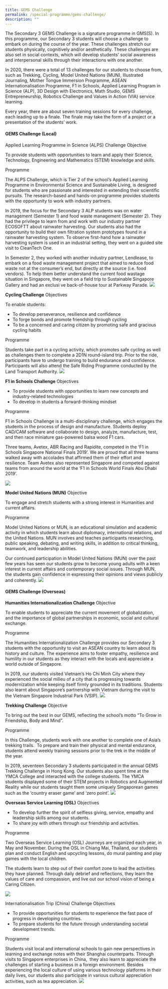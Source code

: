 ```yaml
---
title: GEMS Challenge
permalink: /special-programme/gems-challenge/
description: ""
---
```

The Secondary 3 GEMS Challenge is a signature programme in GMS(S). In this programme, our Secondary 3 students will choose a challenge to embark on during the course of the year. These challenges stretch our students physically, cognitively and/or aesthetically. These challenges are also set in social contexts, which will develop students’ social awareness and interpersonal skills through their interactions with one another.

In 2020, there were a total of 13 challenges for our students to choose from, such as Trekking, Cycling, Model United Nations (MUN), Illustrated Journaling, Mother Tongue Immersion Programme, ASEAN Internationalisation Programme, F1 in Schools, Applied Learning Program in Science (ALP), 3D Design with Electronics, Math Studio, GEMS Entrepreneurship, Robotics Challenge and Values in Action (VIA) service learning.

Every year, there are about seven training sessions for every challenge, each leading up to a finale. The finale may take the form of a project or a presentation of the students’ work.


#### GEMS Challenge (Local)
Applied Learning Programme in Science (ALPS) Challenge
Objective

To provide students with opportunities to learn and apply their Science, Technology, Engineering and Mathematics (STEM) knowledge and skills.

Programme

The ALPS Challenge, which is Tier 2 of the school’s Applied Learning Programme in Environmental Science and Sustainable Living, is designed for students who are passionate and interested in extending their scientific pursuits. The research-based and hands-on programme provides students with the opportunity to work with industry partners.

In 2019, the focus for the Secondary 3 ALP students was on water management (Semester 1) and food waste management (Semester 2). They had the privilege to learn from and work with our industry partner ECOSOFTT about rainwater harvesting. Our students also had the opportunity to build their own filtration system prototypes found in a rainwater harvesting system. To observe first-hand how a rainwater harvesting system is used in an industrial setting, they went on a guided site visit to CleanTech One.

In Semester 2, they worked with another industry partner, Lendlease, to embark on a food waste management project that aimed to reduce food waste not at the consumer’s end, but directly at the source (i.e. food vendors). To help them better understand the current food wastage situation in Singapore, they went on a field trip to Sustainable Singapore Gallery and had an exclusi
ve back-of-house tour at Parkway Parade.
![](/images/GEMS-2.jpg)

**Cycling Challenge**
Objectives

To enable students:

*   To develop perseverance, resilience and confidence
*   To forge bonds and promote friendship through cycling
*   To be a concerned and caring citizen by promoting safe and gracious cycling habits

Programme

Students take part in a cycling activity, which promotes safe cycling as well as challenges them to complete a 2D1N round-island trip. Prior to the ride, participants have to undergo training to build endurance and confidence. Participants will also attend the Safe Riding Programme conducted by the Land Transport Authority.
![](/images/GEMS-3.jpg)

**F1 in Schools Challenge**
Objectives

*   To provide students with opportunities to learn new concepts and industry-related technologies
*   To develop in students a forward-thinking mindset

Programme

F1 in Schools Challenge is a multi-disciplinary challenge, which engages the students in the process of design and manufacture. Students deploy CAD/CAM software and collaborate to design, analyze, manufacture, test, and then race miniature gas-powered balsa wood F1 cars.

Three teams, Avetex, ABR Racing and Rapidite, competed in the ‘F1 in Schools Singapore National Finals 2019’. We are proud that all three teams walked away with accolades that affirmed them of their effort and resilience. Team Avetex also represented Singapore and competed against teams from around the world at the ‘F1 in Schools World Finals Abu Dhabi 2019’.

![](/images/GEMS-4.jpg)

**Model United Nations (MUN)**
Objective

To engage and stretch students with a strong interest in Humanities and current affairs.

Programme

Model United Nations or MUN, is an educational simulation and academic activity in which students learn about diplomacy, international relations, and the United Nations. MUN involves and teaches participants researching, public speaking, debating, and writing skills, in addition to critical thinking, teamwork, and leadership abilities.

Our continued participation in Model United Nations (MUN) over the past few years has seen our students grow to become young adults with a keen interest in current affairs and contemporary social issues. Through MUN, the students gain confidence in expressing their opinions and views publicly and coherently.
![](/images/b13.png)


#### GEMS Challenge (Overseas)
**Humanities Internationalization Challenge**
Objective

To enable students to appreciate the current movement of globalization, and the importance of global partnerships in economic, social and cultural exchange.

Programme

The Humanities Internationalization Challenge provides our Secondary 3 students with the opportunity to visit an ASEAN country to learn about its history and culture. The experience aims to foster empathy, resilience and humility in our students as they interact with the locals and appreciate a world outside of Singapore.

In 2019, our students visited Vietnam’s Ho Chi Minh City where they experienced the social milieu of a city that is progressing towards modernization while keeping itself firmly grounded in its traditions. Students also learnt about Singapore’s partnership with Vietnam during the visit to the Vietnam Singapore Industrial Park (VSIP).
![](/images/GEMS-5.jpg)

**Trekking Challenge**
Objective

To bring out the best in our GEMS, reflecting the school’s motto “To Grow in Friendship, Body and Mind”.

Programme

In this Challenge, students work with one another to complete one of Asia’s trekking trails.  To prepare and train their physical and mental endurance, students attend weekly training sessions prior to the trek in the middle of the year.

In 2019, seventeen Secondary 3 students participated in the annual GEMS Trekking Challenge in Hong Kong. Our students also spent time at the YMCA College and interacted with the college students. The YMCA students displayed some of their STEM projects in Robotics and Augmented Reality while our students taught them some uniquely Singaporean games such as the ‘country eraser game’ and ‘zero point’.
![](/images/GEMS-6.jpg)

**Overseas Service Learning (OSL)**
Objectives

*   To develop further the spirit of selfless giving, service, empathy and leadership skills among our students.
*   To share joy with others through our friendship and activities.

Programme

Two Overseas Service Learning (OSL) Journeys are organized each year, in May and November. During the OSL in Chiang Mai, Thailand, our students plan and conduct English and upcycling lessons, do mural painting and play games with the local children.

The students learn to step out of their comfort zone to lead the activities they have planned. Through daily debrief and reflections, they learn the values of care and compassion, and live out our school vision of being a Caring Citizen.

![](/images/GEMS-7.jpg)


Internationalisation Trip (China) Challenge
Objectives

*   To provide opportunities for students to experience the fast pace of progress in developing countries.
*   To prepare students for the future through understanding societal development trends.

Programme

Students visit local and international schools to gain new perspectives in learning and exchange notes with their Shanghai counterparts. Through visits to Singapore enterprises in China,  they also learn to appreciate the challenges of starting a business in a foreign environment. Besides experiencing the local culture of using various technology platforms in their daily lives, our students also participate in various cultural appreciation activities, such as tea appreciation.
![](/images/GEMS-8.jpg)